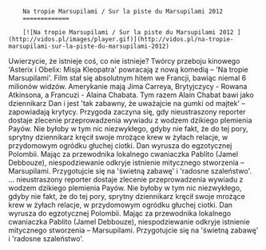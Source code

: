 
        Na tropie Marsupilami / Sur la piste du Marsupilami 2012 
        =============
        
        [![Na tropie Marsupilami / Sur la piste du Marsupilami 2012 ](http://vidos.pl/images/player.gif)](http://vidos.pl/na-tropie-marsupilami-sur-la-piste-du-marsupilami-2012)
        
        
 Uwierzycie, że istnieje coś, co nie istnieje? Twórcy przeboju kinowego 'Asterix i Obelix: Misja Kleopatra' powracają z nową komedią – 'Na tropie Marsupilami'. Film stał się absolutnym hitem we Francji, bawiąc niemal 6 milionów widzów. Amerykanie mają Jima Carreya, Brytyjczycy - Rowana Atkinsona, a Francuzi - Alaina Chabata. Tym razem Alain Chabat bawi jako dziennikarz Dan i jest 'tak zabawny, że uważajcie na gumki od majtek' – zapowiadają krytycy. Przygoda zaczyna się, gdy nieustraszony reporter dostaje zlecenie przeprowadzenia wywiadu z wodzem dzikiego plemienia Payów. Nie byłoby w tym nic niezwykłego, gdyby nie fakt, że do tej pory, sprytny dziennikarz kręcił swoje mrożące krew w żyłach relacje, w przydomowym ogródku głuchej ciotki. Dan wyrusza do egzotycznej Polombii. Mając za przewodnika lokalnego cwaniaczka Pablito (Jamel Debbouze), niespodziewanie odkryje istnienie mitycznego stworzenia – Marsupilami. Przygotujcie się na 'świetną zabawę' i 'radosne szaleństwo'.   ... nieustraszony reporter dostaje zlecenie przeprowadzenia wywiadu z wodzem dzikiego plemienia Payów. Nie byłoby w tym nic niezwykłego, gdyby nie fakt, że do tej pory, sprytny dziennikarz kręcił swoje mrożące krew w żyłach relacje, w przydomowym ogródku głuchej ciotki. Dan wyrusza do egzotycznej Polombii. Mając za przewodnika lokalnego cwaniaczka Pablito (Jamel Debbouze), niespodziewanie odkryje istnienie mitycznego stworzenia – Marsupilami. Przygotujcie się na 'świetną zabawę' i 'radosne szaleństwo'. 
    